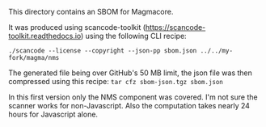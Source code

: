 This directory contains an SBOM for Magmacore.

It was produced using scancode-toolkit (https://scancode-toolkit.readthedocs.io) using the following CLI recipe:

`./scancode --license --copyright --json-pp sbom.json ../../my-fork/magma/nms`

The generated file being over GitHub's 50 MB limit, the json file was then compressed using this recipe:
`tar cfz sbom-json.tgz sbom.json`

In this first version only the NMS component was covered. I'm not sure the scanner works for non-Javascript. Also the computation takes nearly 24 hours for Javascript alone.
